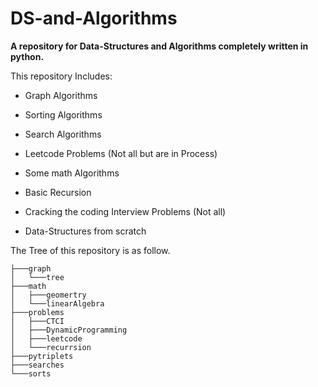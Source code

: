 # DS-and-Algorithms

**A repository for Data-Structures and Algorithms completely written in python.**

This repository Includes:

- Graph Algorithms

- Sorting Algorithms

- Search Algorithms

- Leetcode Problems (Not all but are in Process)

- Some math Algorithms

- Basic Recursion

- Cracking the coding Interview Problems (Not all)

- Data-Structures from scratch

The Tree of this repository is as follow.

```
├───graph
│   └───tree
├───math
│   ├───geomertry
│   └───linearAlgebra
├───problems
│   ├───CTCI
│   ├───DynamicProgramming
│   ├───leetcode
│   └───recurrsion
├───pytriplets
├───searches
└───sorts
```
